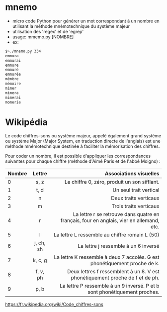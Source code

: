 # mnemo

- micro code Python pour générer un mot correspondant à un nombre en utilisant la méthode mnémotechnique du système majeur
- utilisation des 'regex' et de 'egrep'
- usage: mmemo.py [NOMBRE]
- ex: 
```bash
$>./mnemo.py 334
emmura
emmurai
emmure
emmuré
emmurée
mémère
mémoire
mimer
mimera
mimerai
momerie
```

# Wikipédia

Le code chiffres-sons ou système majeur, appelé également grand système ou système Major (Major System, en traduction directe de l'anglais) est une méthode mnémotechnique destinée à faciliter la mémorisation des chiffres. 

Pour coder un nombre, il est possible d'appliquer les correspondances suivantes pour chaque chiffre (méthode d'Aimé Paris et de l'abbé Moigno) :

| Nombre| Lettre     | Associations visuelles                                                                   |
|-------|:----------:|-----------------------------------------------------------------------------------------:|
| 0 	  |  s, z 	   | Le chiffre 0, zéro, produit un son sifflant.                                             |
| 1 	  |  t, d 	   | Un seul trait vertical                                                                   |
| 2 	  |  n 	       | Deux traits verticaux                                                                    |
| 3 	  |  m 	       | Trois traits verticaux                                                                   |
| 4 	  |  r 	       | La lettre r se retrouve dans quatre en français, four en anglais, vier en allemand, etc. |
| 5 	  |  l 	       | La lettre L ressemble au chiffre romain L (50)                                           |
| 6 	  |  j, ch, sh | La lettre j ressemble à un 6 inversé                                                     |
| 7 	  |  k, c, g 	 | La lettre K ressemble à deux 7 accolés. G est phonétiquement proche de k.                |
| 8 	  |  f, v, ph  | Deux lettres f ressemblent à un 8. V est phonétiquement proche de f et de ph.            |
| 9 	  |  p, b 	   | La lettre P ressemble à un 9 inversé. P et b sont phonétiquement proches.                |

https://fr.wikipedia.org/wiki/Code_chiffres-sons


